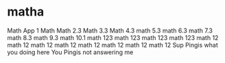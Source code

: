 # matha
Math App 1
Math
Math 2.3
Math 3.3
Math 4.3
math 5.3
math 6.3
math 7.3
math 8.3
math 9.3
math 10.1
math 123
math 123
math 123
math 123
math 12
math 12
math 12
math 12
math 12
math 12
math 12
math 12
Sup Pingis what you doing here
You Pingis not answering me 
